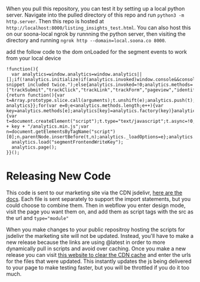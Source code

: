 When you pull this repository, you can test it by setting up a local python server. Navigate into the pulled directory of this repo and run `python3 -m http.server`. Then this repo is hosted at `http://localhost:8000/listing_insights_test.html`. You can also host this on our soona-local ngrok by runnning the python server, then visiting the directory and running `ngrok http --domain=local.soona.co 8000`.

add the follow code to the dom onLoaded for the segment events to work from your local device
```
!function(){
  var analytics=window.analytics=window.analytics||[];if(!analytics.initialize)if(analytics.invoked)window.console&&console.error&&console.error("Segment snippet included twice.");else{analytics.invoked=!0;analytics.methods=["trackSubmit","trackClick","trackLink","trackForm","pageview","identify","reset","group","track","ready","alias","debug","page","once","off","on","addSourceMiddleware","addIntegrationMiddleware","setAnonymousId","addDestinationMiddleware"];analytics.factory=function(e){return function(){var t=Array.prototype.slice.call(arguments);t.unshift(e);analytics.push(t);return analytics}};for(var e=0;e<analytics.methods.length;e++){var key=analytics.methods[e];analytics[key]=analytics.factory(key)}analytics.load=function(key,e){var t=document.createElement("script");t.type="text/javascript";t.async=!0;t.src="https://cdn.segment.com/analytics.js/v1/" + key + "/analytics.min.js";var n=document.getElementsByTagName("script")[0];n.parentNode.insertBefore(t,n);analytics._loadOptions=e};analytics._writeKey="segmentFrontendWriteKey";;analytics.SNIPPET_VERSION="4.15.3";
  analytics.load("segmentFrontendWriteKey");
  analytics.page();
}}();
```

Releasing New Code
===================
This code is sent to our marketing site via the CDN jsdelivr, [here are the docs](https://www.jsdelivr.com/?docs=gh). Each file is sent separately to support the import statements, but you could choose to combine them. Then in webflow you enter design mode, visit the page you want them on, and add them as script tags with the src as the url and `type="module"`

When you make changes to your public repositroy hosting the scripts for jsdelivr the marketing site will not be updated. Instead, you'll have to make a new release because the links are using @latest in order to more dynamically pull in scripts and avoid over caching. Once you make a new release you can visit [this website to clear the CDN cache](https://www.jsdelivr.com/tools/purge) and enter the urls for the files that were updated. This instantly updates the js being delivered to your page to make testing faster, but you will be throttled if you do it too much.
